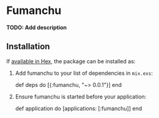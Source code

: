 # Fumanchu

**TODO: Add description**

## Installation

If [available in Hex](https://hex.pm/docs/publish), the package can be installed as:

  1. Add fumanchu to your list of dependencies in `mix.exs`:

        def deps do
          [{:fumanchu, "~> 0.0.1"}]
        end

  2. Ensure fumanchu is started before your application:

        def application do
          [applications: [:fumanchu]]
        end

